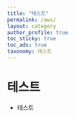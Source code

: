 ```yaml
---
title: "테스트"
permalink: /aws/
layout: category
author_profile: true
toc_sticky: true
toc_ads: true
taxonomy: 테스트
---
```


# 테스트

- 테스트
